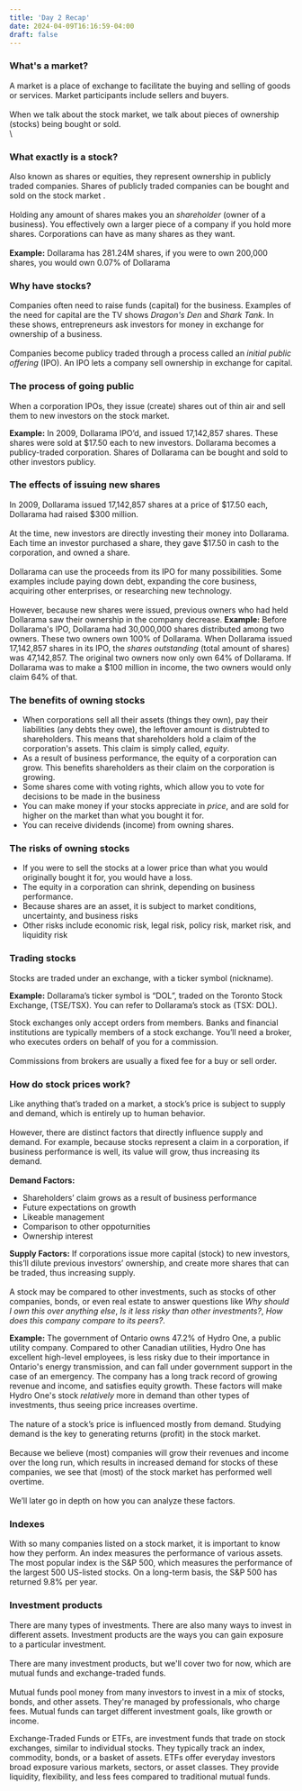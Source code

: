 ```yaml
---
title: 'Day 2 Recap'
date: 2024-04-09T16:16:59-04:00
draft: false 
---
```

### What's a market?
A market is a place of exchange to facilitate the buying and selling of goods or services. Market participants include sellers and buyers. 
\
\
When we talk about the stock market, we talk about pieces of ownership (stocks) being bought or sold.
\
\
### What exactly is a stock?
Also known as shares or equities, they represent ownership in publicly traded companies.
Shares of publicly traded companies can be bought and sold on the stock market .
\
\
Holding any amount of shares makes you an *shareholder* (owner of a business). You effectively own a larger piece of a company if you hold more shares. 
Corporations can have as many shares as they want. 
\
\
**Example:** Dollarama has 281.24M shares, if you were to own 200,000 shares, you would own 0.07% of Dollarama

### Why have stocks?
Companies often need to raise funds (capital) for the business. Examples of the need for capital are the TV shows *Dragon's Den* and *Shark Tank*. In these shows, entrepreneurs ask investors for money in exchange for ownership of a business. 
\
\
Companies become publicy traded through a process called an *initial public offering* (IPO). An IPO lets a company sell ownership in exchange for capital. 

### The process of going public
When a corporation IPOs, they issue (create) shares out of thin air and sell them to new investors on the stock market.

**Example:** In 2009, Dollarama IPO’d, and issued 17,142,857 shares. These shares were sold at $17.50 each to new investors. Dollarama becomes a publicy-traded corporation. Shares of Dollarama can be bought and sold to other investors publicy.

### The effects of issuing new shares
In 2009, Dollarama issued 17,142,857 shares at a price of $17.50 each, Dollarama had raised $300 million.
\
\
At the time, new investors are directly investing their money into Dollarama. Each time an investor purchased a share, they gave $17.50 in cash to the corporation, and owned a share.
\
\
Dollarama can use the proceeds from its IPO for many possibilities. Some examples include paying down debt, expanding the core business, acquiring other enterprises, or researching new technology. 
\
\
However, because new shares were issued, previous owners who had held Dollarama saw their ownership in the company decrease. 
**Example:** Before Dollarama's IPO, Dollarama had 30,000,000 shares distributed among two owners. These two owners own 100% of Dollarama. When Dollarama issued 17,142,857 shares in its IPO, the *shares outstanding* (total amount of shares) was 47,142,857. The original two owners now only own 64% of Dollarama. If Dollarama was to make a $100 million in income, the two owners would only claim 64% of that. 

### The benefits of owning stocks
- When corporations sell all their assets (things they own), pay their liabilities (any debts they owe), the leftover amount is distrubted to shareholders. This means that shareholders hold a claim of the corporation's assets. This claim is simply called, *equity*.
- As a result of business performance, the equity of a corporation can grow. This benefits shareholders as their claim on the corporation is growing.  
- Some shares come with voting rights, which allow you to vote for decisions to be made in the business
- You can make money if your stocks appreciate in *price*, and are sold for higher on the market than what you bought it for.
- You can receive dividends (income) from owning shares.

### The risks of owning stocks
- If you were to sell the stocks at a lower price than what you would originally bought it for, you would have a loss. 
- The equity in a corporation can shrink, depending on business performance. 
- Because shares are an asset, it is subject to market conditions, uncertainty, and business risks
- Other risks include economic risk, legal risk, policy risk, market risk, and liquidity risk

### Trading stocks
Stocks are traded under an exchange, with a ticker symbol (nickname). 

**Example:** Dollarama’s ticker symbol is “DOL”, traded on the Toronto Stock Exchange, (TSE/TSX). You can refer to Dollarama’s stock as (TSX: DOL).

Stock exchanges only accept orders from members. Banks and financial institutions are typically members of a stock exchange. You’ll need a broker, who executes orders on behalf of you for a commission. 
\
\
Commissions from brokers are usually a fixed fee for a buy or sell order. 

### How do stock prices work? 
Like anything that’s traded on a market, a stock’s price is subject to supply and demand, which is entirely up to human behavior. 
\
\
However, there are distinct factors that directly influence supply and demand. For example, because stocks represent a claim in a corporation, if business performance is well, its value will grow, thus increasing its demand.
\
\
**Demand Factors:**
- Shareholders’ claim grows as a result of business performance
- Future expectations on growth
- Likeable management
- Comparison to other oppoturnities  
- Ownership interest

**Supply Factors:**
If corporations issue more capital (stock) to new investors, this’ll dilute previous investors’ ownership, and create more shares that can be traded, thus increasing supply.
\
\
A stock may be compared to other investments, such as stocks of other companies, bonds, or even real estate to answer questions like *Why should I own this over anything else*, *Is it less risky than other investments?*, *How does this company compare to its peers?*. 

**Example:** The government of Ontario owns 47.2% of Hydro One, a public utility company. Compared to other Canadian utilities, Hydro One has excellent high-level employees, is less risky due to their importance in Ontario's energy transmission, and can fall under government support in the case of an emergency. The company has a long track record of growing revenue and income, and satisfies equity growth. These factors will make Hydro One's stock *relatively* more in demand than other types of investments, thus seeing price increases overtime. 
\
\
The nature of a stock’s price is influenced mostly from demand. Studying demand is the key to generating returns (profit) in the stock market. 
\
\
Because we believe (most) companies will grow their revenues and income over the long run, which results in increased demand for stocks of these companies, we see that (most) of the stock market has performed well overtime. 
\
\
We’ll later go in depth on how you can analyze these factors. 

### Indexes
With so many companies listed on a stock market, it is important to know how they perform. An index measures the performance of various assets. The most popular index is the S&P 500, which measures the performance of the largest 500 US-listed stocks. On a long-term basis, the S&P 500 has returned 9.8% per year.

### Investment products
There are many types of investments. There are also many ways to invest in different assets. Investment products are the ways you can gain exposure to a particular investment. 
\
\
There are many investment products, but we'll cover two for now, which are mutual funds and exchange-traded funds. 
\
\
Mutual funds pool money from many investors to invest in a mix of stocks, bonds, and other assets. 
They're managed by professionals, who charge fees. Mutual funds can target different investment goals, like growth or income. 

Exchange-Traded Funds or ETFs, are investment funds that trade on stock exchanges, similar to individual stocks. 
They typically track an index, commodity, bonds, or a basket of assets. 
ETFs offer everyday investors broad exposure various markets, sectors, or asset classes. 
They provide liquidity, flexibility, and less fees compared to traditional mutual funds.

